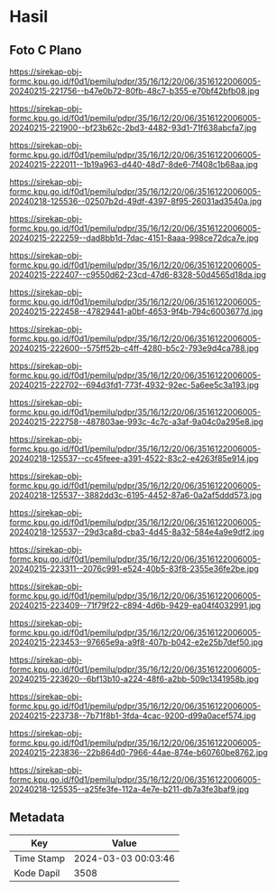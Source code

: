 # Hasil

## Foto C Plano

https://sirekap-obj-formc.kpu.go.id/f0d1/pemilu/pdpr/35/16/12/20/06/3516122006005-20240215-221756--b47e0b72-80fb-48c7-b355-e70bf42bfb08.jpg

https://sirekap-obj-formc.kpu.go.id/f0d1/pemilu/pdpr/35/16/12/20/06/3516122006005-20240215-221900--bf23b62c-2bd3-4482-93d1-71f638abcfa7.jpg

https://sirekap-obj-formc.kpu.go.id/f0d1/pemilu/pdpr/35/16/12/20/06/3516122006005-20240215-222011--1b19a963-d440-48d7-8de6-7f408c1b68aa.jpg

https://sirekap-obj-formc.kpu.go.id/f0d1/pemilu/pdpr/35/16/12/20/06/3516122006005-20240218-125536--02507b2d-49df-4397-8f95-26031ad3540a.jpg

https://sirekap-obj-formc.kpu.go.id/f0d1/pemilu/pdpr/35/16/12/20/06/3516122006005-20240215-222259--dad8bb1d-7dac-4151-8aaa-998ce72dca7e.jpg

https://sirekap-obj-formc.kpu.go.id/f0d1/pemilu/pdpr/35/16/12/20/06/3516122006005-20240215-222407--c9550d62-23cd-47d6-8328-50d4565d18da.jpg

https://sirekap-obj-formc.kpu.go.id/f0d1/pemilu/pdpr/35/16/12/20/06/3516122006005-20240215-222458--47829441-a0bf-4653-9f4b-794c6003677d.jpg

https://sirekap-obj-formc.kpu.go.id/f0d1/pemilu/pdpr/35/16/12/20/06/3516122006005-20240215-222600--575ff52b-c4ff-4280-b5c2-793e9d4ca788.jpg

https://sirekap-obj-formc.kpu.go.id/f0d1/pemilu/pdpr/35/16/12/20/06/3516122006005-20240215-222702--694d3fd1-773f-4932-92ec-5a6ee5c3a193.jpg

https://sirekap-obj-formc.kpu.go.id/f0d1/pemilu/pdpr/35/16/12/20/06/3516122006005-20240215-222758--487803ae-993c-4c7c-a3af-9a04c0a295e8.jpg

https://sirekap-obj-formc.kpu.go.id/f0d1/pemilu/pdpr/35/16/12/20/06/3516122006005-20240218-125537--cc45feee-a391-4522-83c2-e4263f85e914.jpg

https://sirekap-obj-formc.kpu.go.id/f0d1/pemilu/pdpr/35/16/12/20/06/3516122006005-20240218-125537--3882dd3c-6195-4452-87a6-0a2af5ddd573.jpg

https://sirekap-obj-formc.kpu.go.id/f0d1/pemilu/pdpr/35/16/12/20/06/3516122006005-20240218-125537--29d3ca8d-cba3-4d45-8a32-584e4a9e9df2.jpg

https://sirekap-obj-formc.kpu.go.id/f0d1/pemilu/pdpr/35/16/12/20/06/3516122006005-20240215-223311--2076c991-e524-40b5-83f8-2355e36fe2be.jpg

https://sirekap-obj-formc.kpu.go.id/f0d1/pemilu/pdpr/35/16/12/20/06/3516122006005-20240215-223409--71f79f22-c894-4d6b-9429-ea04f4032991.jpg

https://sirekap-obj-formc.kpu.go.id/f0d1/pemilu/pdpr/35/16/12/20/06/3516122006005-20240215-223453--97665e9a-a9f8-407b-b042-e2e25b7def50.jpg

https://sirekap-obj-formc.kpu.go.id/f0d1/pemilu/pdpr/35/16/12/20/06/3516122006005-20240215-223620--6bf13b10-a224-48f6-a2bb-509c1341958b.jpg

https://sirekap-obj-formc.kpu.go.id/f0d1/pemilu/pdpr/35/16/12/20/06/3516122006005-20240215-223738--7b71f8b1-3fda-4cac-9200-d99a0acef574.jpg

https://sirekap-obj-formc.kpu.go.id/f0d1/pemilu/pdpr/35/16/12/20/06/3516122006005-20240215-223836--22b864d0-7966-44ae-874e-b60760be8762.jpg

https://sirekap-obj-formc.kpu.go.id/f0d1/pemilu/pdpr/35/16/12/20/06/3516122006005-20240218-125535--a25fe3fe-112a-4e7e-b211-db7a3fe3baf9.jpg


## Metadata

| Key        | Value               |
| ---------- | ------------------- |
| Time Stamp | 2024-03-03 00:03:46 |
| Kode Dapil | 3508                |



